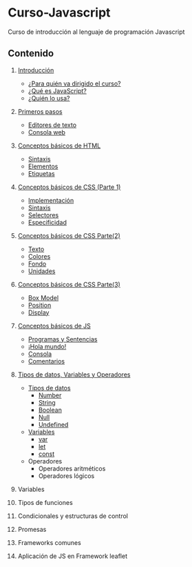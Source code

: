 # Curso-Javascript  
Curso de introducción al lenguaje de programación Javascript  

## Contenido  
1. [Introducción](01-Introduccion.md)
    - [¿Para quién va dirigido el curso?](01-Introduccion.md#para-quién-va-dirigido-este-curso)
    - [¿Qué es JavaScript?](01-Introduccion.md#qué-es-javascript)
    - [¿Quién lo usa?](01-Introduccion.md#dónde-podemos-encontrar-el-lenguaje-javascript)


2. [Primeros pasos](02-Primeros%20pasos.md)
    - [Editores de texto](02-Primeros%20pasos.md#editores-de-texto)
    - [Consola web](02-Primeros%20pasos.md#la-consola-web)

3. [Conceptos básicos de HTML](03-Conceptos-básicos-de-HTML.md)
    - [Sintaxis](03-Conceptos-básicos-de-HTML.md#sintaxis)
    - [Elementos](03-Conceptos-básicos-de-HTML.md#elementos)
    - [Etiquetas](03-Conceptos-básicos-de-HTML.md#etiquetas)

4. [Conceptos básicos de CSS (Parte 1)](04-Conceptos-básicos-de-CSS-P1.md)
    - [Implementación](04-Conceptos-básicos-de-CSS-P1.md#implementación)
    - [Sintaxis](04-Conceptos-básicos-de-CSS-P1.md#sintaxis)
    - [Selectores](04-Conceptos-básicos-de-CSS-P1.md#selectores)
    - [Especificidad](04-Conceptos-básicos-de-CSS-P1.md#especificidad)

5. [Conceptos básicos de CSS Parte(2)](05-Conceptos-básicos-de-CSS-P2.md)
    - [Texto](05-Conceptos-básicos-de-CSS-P2.md#texto)
    - [Colores](05-Conceptos-básicos-de-CSS-P2.md#colores)
    - [Fondo](05-Conceptos-básicos-de-CSS-P2.md#fondo)
    - [Unidades](05-Conceptos-básicos-de-CSS-P2.md#unidades)

6. [Conceptos básicos de CSS Parte(3)](06-Conceptos-básicos-de-CSS-P3.md)
    - [Box Model](06-Conceptos-básicos-de-CSS-P3.md#modelo-de-caja)
    - [Position](06-Conceptos-básicos-de-CSS-P3.md#position)
    - [Display](06-Conceptos-básicos-de-CSS-P3.md#display)

7. [Conceptos básicos de JS](07-Conceptos-básicos-de-JS.md)
    - [Programas y Sentencias](07-Conceptos-básicos-de-JS.md#programas-y-sentencias)
    - [¡Hola mundo!](07-Conceptos-básicos-de-JS.md#hola-mundo)
    - [Consola](07-Conceptos-básicos-de-JS.md#consola)
    - [Comentarios](07-Conceptos-básicos-de-JS.md#comentarios)

8. [Tipos de datos, Variables y Operadores](08-Tipos-de-datos-Variables-Operadores.md)
    - [Tipos de datos](08-Tipos-de-datos-Variables-Operadores.md#tipos-de-datos)
        - [Number](08-Tipos-de-datos-Variables-Operadores.md#number)
        - [String](08-Tipos-de-datos-Variables-Operadores.md#string)
        - [Boolean](08-Tipos-de-datos-Variables-Operadores.md#boolean)
        - [Null](08-Tipos-de-datos-Variables-Operadores.md#null)
        - [Undefined](08-Tipos-de-datos-Variables-Operadores.md#undefined)
    - [Variables](08-Tipos-de-datos-Variables-Operadores.md#variables)
        - [var](08-Tipos-de-datos-Variables-Operadores.md#var)
        - [let](08-Tipos-de-datos-Variables-Operadores.md#let)
        - [const](08-Tipos-de-datos-Variables-Operadores.md#const)
    - Operadores
        - Operadores aritméticos
        - Operadores lógicos

9. Variables   

10. Tipos de funciones  

11. Condicionales y estructuras de control  

12. Promesas

13. Frameworks comunes  

14. Aplicación de JS en Framework leaflet    
